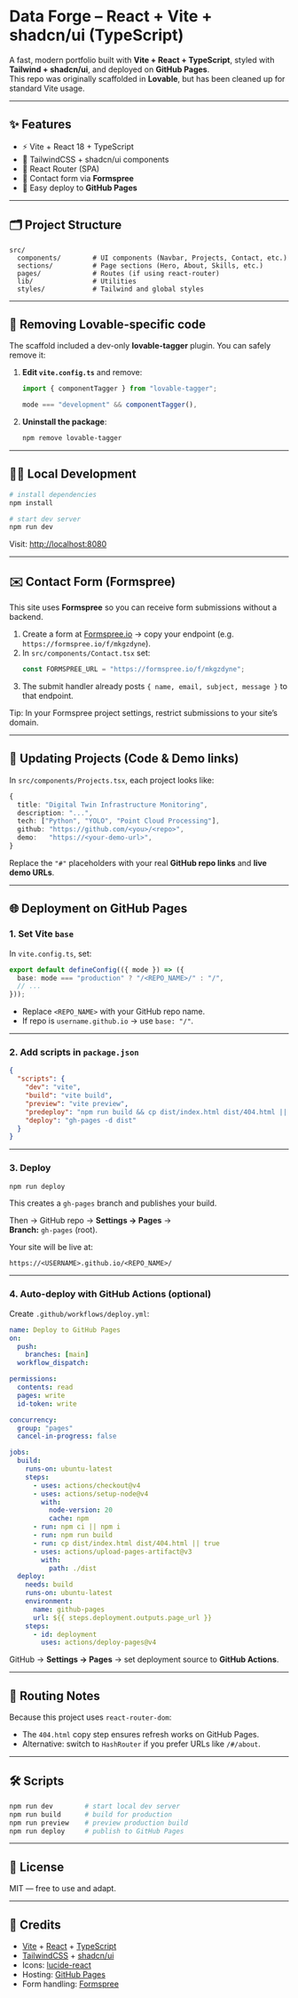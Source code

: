 # Data Forge – React + Vite + shadcn/ui (TypeScript)

A fast, modern portfolio built with **Vite + React + TypeScript**, styled with **Tailwind + shadcn/ui**, and deployed on **GitHub Pages**.  
This repo was originally scaffolded in **Lovable**, but has been cleaned up for standard Vite usage.

---

## ✨ Features
- ⚡ Vite + React 18 + TypeScript
- 🎨 TailwindCSS + shadcn/ui components
- 🧭 React Router (SPA)
- 📨 Contact form via **Formspree**
- 🚀 Easy deploy to **GitHub Pages**

---

## 🗂 Project Structure
```
src/
  components/        # UI components (Navbar, Projects, Contact, etc.)
  sections/          # Page sections (Hero, About, Skills, etc.)
  pages/             # Routes (if using react-router)
  lib/               # Utilities
  styles/            # Tailwind and global styles
```

---

## 🧹 Removing Lovable-specific code
The scaffold included a dev-only **lovable-tagger** plugin. You can safely remove it:

1. **Edit `vite.config.ts`** and remove:
   ```ts
   import { componentTagger } from "lovable-tagger";

   mode === "development" && componentTagger(),
   ```

2. **Uninstall the package**:
   ```bash
   npm remove lovable-tagger
   ```

---

## 🧑‍💻 Local Development
```bash
# install dependencies
npm install

# start dev server
npm run dev
```
Visit: [http://localhost:8080](http://localhost:8080)

---

## ✉️ Contact Form (Formspree)

This site uses **Formspree** so you can receive form submissions without a backend.

1. Create a form at [Formspree.io](https://formspree.io) → copy your endpoint (e.g. `https://formspree.io/f/mkgzdyne`).
2. In `src/components/Contact.tsx` set:
   ```ts
   const FORMSPREE_URL = "https://formspree.io/f/mkgzdyne";
   ```
3. The submit handler already posts `{ name, email, subject, message }` to that endpoint.

Tip: In your Formspree project settings, restrict submissions to your site’s domain.

---

## 🔗 Updating Projects (Code & Demo links)
In `src/components/Projects.tsx`, each project looks like:
```ts
{
  title: "Digital Twin Infrastructure Monitoring",
  description: "...",
  tech: ["Python", "YOLO", "Point Cloud Processing"],
  github: "https://github.com/<you>/<repo>",
  demo:   "https://<your-demo-url>",
}
```
Replace the `"#"` placeholders with your real **GitHub repo links** and **live demo URLs**.

---

## 🌐 Deployment on GitHub Pages

### 1. Set Vite `base`
In `vite.config.ts`, set:
```ts
export default defineConfig(({ mode }) => ({
  base: mode === "production" ? "/<REPO_NAME>/" : "/",
  // ...
}));
```
- Replace `<REPO_NAME>` with your GitHub repo name.
- If repo is `username.github.io` → use `base: "/"`.

---

### 2. Add scripts in `package.json`
```json
{
  "scripts": {
    "dev": "vite",
    "build": "vite build",
    "preview": "vite preview",
    "predeploy": "npm run build && cp dist/index.html dist/404.html || true",
    "deploy": "gh-pages -d dist"
  }
}
```

---

### 3. Deploy
```bash
npm run deploy
```
This creates a `gh-pages` branch and publishes your build.

Then → GitHub repo → **Settings → Pages** →  
**Branch:** `gh-pages` (root).  

Your site will be live at:
```
https://<USERNAME>.github.io/<REPO_NAME>/
```

---

### 4. Auto-deploy with GitHub Actions (optional)
Create `.github/workflows/deploy.yml`:
```yaml
name: Deploy to GitHub Pages
on:
  push:
    branches: [main]
  workflow_dispatch:

permissions:
  contents: read
  pages: write
  id-token: write

concurrency:
  group: "pages"
  cancel-in-progress: false

jobs:
  build:
    runs-on: ubuntu-latest
    steps:
      - uses: actions/checkout@v4
      - uses: actions/setup-node@v4
        with:
          node-version: 20
          cache: npm
      - run: npm ci || npm i
      - run: npm run build
      - run: cp dist/index.html dist/404.html || true
      - uses: actions/upload-pages-artifact@v3
        with:
          path: ./dist
  deploy:
    needs: build
    runs-on: ubuntu-latest
    environment:
      name: github-pages
      url: ${{ steps.deployment.outputs.page_url }}
    steps:
      - id: deployment
        uses: actions/deploy-pages@v4
```

GitHub → **Settings → Pages** → set deployment source to **GitHub Actions**.

---

## 🧭 Routing Notes
Because this project uses `react-router-dom`:
- The `404.html` copy step ensures refresh works on GitHub Pages.
- Alternative: switch to `HashRouter` if you prefer URLs like `/#/about`.

---

## 🛠 Scripts
```bash
npm run dev        # start local dev server
npm run build      # build for production
npm run preview    # preview production build
npm run deploy     # publish to GitHub Pages
```

---

## 📄 License
MIT — free to use and adapt.

---

## 🙌 Credits
- [Vite](https://vitejs.dev) + [React](https://react.dev) + [TypeScript](https://www.typescriptlang.org/)  
- [TailwindCSS](https://tailwindcss.com) + [shadcn/ui](https://ui.shadcn.com)  
- Icons: [lucide-react](https://lucide.dev)  
- Hosting: [GitHub Pages](https://pages.github.com)  
- Form handling: [Formspree](https://formspree.io)
